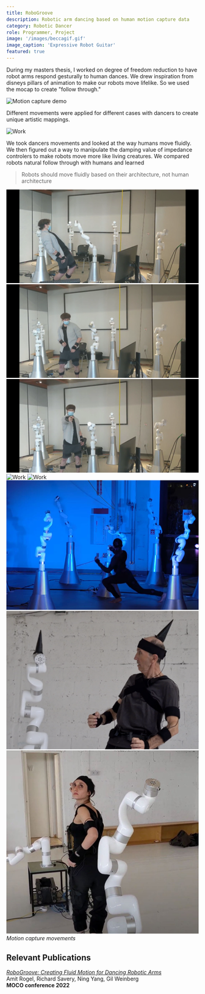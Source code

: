 ```yaml
---
title: RoboGroove
description: Robotic arm dancing based on human motion capture data
category: Robotic Dancer
role: Programmer, Project
image: '/images/beccagif.gif'
image_caption: 'Expressive Robot Guitar'
featured: true
---
```


During my masters thesis, I worked on degree of freedom reduction to have robot arms respond gesturally to human dances. We drew inspiration from disneys pillars of animation to make our robots move lifelike. So we used the mocap to create "follow through."

<!-- <img src="_site/images/mocapgood.gif" alt="Motion capture demo"> -->

<div class="gallery-box">
  <div class="gallery">
    <img src="/images/mocGif2.gif" loading="lazy" alt="Motion capture demo">
  </div>
  <em> </em>
</div>

Different movements were applied for different cases with dancers to create unique artistic mappings.

<div class="gallery-box">
  <div class="gallery">
    <img src="/images/mocagif3s.gif" loading="lazy" alt="Work">
  </div>
  <em> </em>
</div>

We took dancers movements and looked at the way humans move fluidly. We then figured out a way to manipulate the damping value of impedance controlers to make robots move more like living creatures.   We compared robots natural follow through with humans and learned 

> Robots should move fluidly based on their architecture, not human architecture


<div class="gallery-box">
  <div class="gallery">
    <img src="/images/mocap1.png" loading="lazy" alt="Work">
    <img src="/images/mocap2.png" loading="lazy" alt="Work">
    <img src="/images/mocap3.png" loading="lazy" alt="Work">
    <img src="/images/mocap4.jpg" loading="lazy" alt="Work">
    <img src="/images/mocap5.jpg" loading="lazy" alt="Work">
    <img src="/images/mocap.jpg" loading="lazy" alt="Work">
    <img src="/images/mocap6.png" loading="lazy" alt="Work">
    <img src="/images/mocapbeccy.jpg" loading="lazy" alt="Work">
  </div>
  <em>Motion capture movements</em>
</div>


## Relevant Publications

<em><a href="https://dl.acm.org/doi/abs/10.1145/3537972.3537985" target="_blank">RoboGroove: Creating Fluid Motion for Dancing Robotic Arms</a></em>
<br> Amit Rogel, Richard Savery, Ning Yang, Gil Weinberg
<br><strong>MOCO conference 2022</strong>

